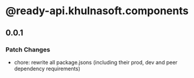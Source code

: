 # @ready-api.khulnasoft.components

## 0.0.1

### Patch Changes

- chore: rewrite all package.jsons (including their prod, dev and peer dependency requirements)
